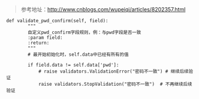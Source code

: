> 参考地址：http://www.cnblogs.com/wupeiqi/articles/8202357.html

```
def validate_pwd_confirm(self, field):
        """
        自定义pwd_confirm字段规则，例：与pwd字段是否一致
        :param field:
        :return:
        """
        # 最开始初始化时，self.data中已经有所有的值

        if field.data != self.data['pwd']:
            # raise validators.ValidationError("密码不一致") # 继续后续验证
            raise validators.StopValidation("密码不一致")  # 不再继续后续验证
```
